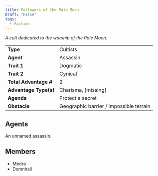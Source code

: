 ```yaml
---
title: Followers of the Pale Moon
Draft: "False"
tags:
  - Faction
---
```

*A cult dedicated to the worship of the Pale Moon.*

|                   |                                         |
| ----------------- | --------------------------------------- |
| **Type**              | Cultists                                |
| **Agent**             | Assassin                                |
| **Trait 1**           | Dogmatic                                |
| **Trait 2**           | Cynical                                 |
| **Total Advantage #** | 2                                       |
| **Advantage Type(s)** | Charisma, [missing]                     |
| **Agenda**            | Protect a secret                        |
| **Obstacle**          | Geographic barrier / impossible terrain |
## Agents
An unnamed assassin.

## Members
- Medra
- Domnhall